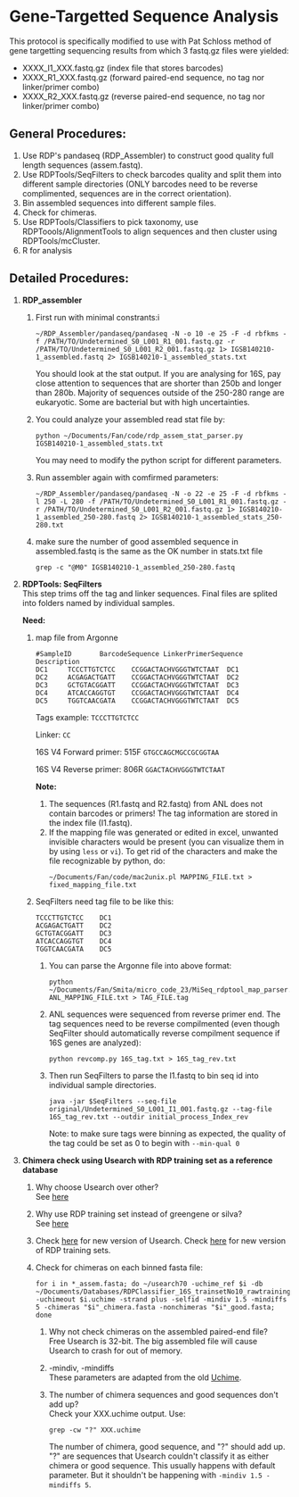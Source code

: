 Gene-Targetted Sequence Analysis
====================

This protocol is specifically modified to use with Pat Schloss method of gene targetting sequencing results from which 3 fastq.gz files were yielded:    
+ XXXX_I1_XXX.fastq.gz (index file that stores barcodes)    
+ XXXX_R1_XXX.fastq.gz (forward paired-end sequence, no tag nor linker/primer combo)    
+ XXXX_R2_XXX.fastq.gz (reverse paired-end sequence, no tag nor linker/primer combo)    

General Procedures:   
------------------
1. Use RDP's pandaseq (RDP_Assembler) to construct good quality full length sequences (assem.fastq).   
2. Use RDPTools/SeqFilters to check barcodes quality and split them into different sample directories (ONLY barcodes need to be reverse complimented, sequences are in the correct orientation).   
3. Bin assembled sequences into different sample files.   
4. Check for chimeras.  
5. Use RDPTools/Classifiers to pick taxonomy, use RDPToools/AlignmentTools to align sequences and then cluster using RDPTools/mcCluster.   
6. R for analysis

Detailed Procedures:   
-------------------
1. **RDP_assembler**  
    1. First run with minimal constrants:i   
        ```
        ~/RDP_Assembler/pandaseq/pandaseq -N -o 10 -e 25 -F -d rbfkms -f /PATH/TO/Undetermined_S0_L001_R1_001.fastq.gz -r /PATH/TO/Undetermined_S0_L001_R2_001.fastq.gz 1> IGSB140210-1_assembled.fastq 2> IGSB140210-1_assembled_stats.txt
        ```

        You should look at the stat output. If you are analysing for 16S, pay close attention to sequences that are shorter than 250b and longer than 280b. Majority of sequences outside of the 250-280 range are eukaryotic. Some are bacterial but with high uncertainties. 

    2. You could analyze your assembled read stat file by:
        ```
        python ~/Documents/Fan/code/rdp_assem_stat_parser.py IGSB140210-1_assembled_stats.txt
        ```
 
        You may need to modify the python script for different parameters.

    3. Run assembler again with comfirmed parameters:
        ```
        ~/RDP_Assembler/pandaseq/pandaseq -N -o 22 -e 25 -F -d rbfkms -l 250 -L 280 -f /PATH/TO/Undetermined_S0_L001_R1_001.fastq.gz -r /PATH/TO/Undetermined_S0_L001_R2_001.fastq.gz 1> IGSB140210-1_assembled_250-280.fastq 2> IGSB140210-1_assembled_stats_250-280.txt
        ```

    4. make sure the number of good assembled sequence in assembled.fastq is the same as the OK number in stats.txt file   
        ```
        grep -c "@M0" IGSB140210-1_assembled_250-280.fastq  
        ```

2. **RDPTools: SeqFilters**   
    This step trims off the tag and linker sequences. Final files are splited into folders named by individual samples.    
    
    **Need:**   
    1. map file from Argonne
        ```
        #SampleID       BarcodeSequence LinkerPrimerSequence    Description
        DC1     TCCCTTGTCTCC    CCGGACTACHVGGGTWTCTAAT  DC1
        DC2     ACGAGACTGATT    CCGGACTACHVGGGTWTCTAAT  DC2
        DC3     GCTGTACGGATT    CCGGACTACHVGGGTWTCTAAT  DC3
        DC4     ATCACCAGGTGT    CCGGACTACHVGGGTWTCTAAT  DC4
        DC5     TGGTCAACGATA    CCGGACTACHVGGGTWTCTAAT  DC5
        ```

        Tags example: `TCCCTTGTCTCC`   

        Linker: `CC`
 
        16S V4 Forward primer: 515F `GTGCCAGCMGCCGCGGTAA`
        
        16S V4 Reverse primer: 806R `GGACTACHVGGGTWTCTAAT`

        **Note:**  
        1. The sequences (R1.fastq and R2.fastq) from ANL does not contain barcodes or primers! The tag information are stored in the index file (I1.fastq).   
        2. If the mapping file was generated or edited in excel, unwanted invisible characters would be present (you can visualize them in by using `less` or `vi`). To get rid of the characters and make the file recognizable by python, do:
            ```
            ~/Documents/Fan/code/mac2unix.pl MAPPING_FILE.txt > fixed_mapping_file.txt
            ```

    2. SeqFilters need tag file to be like this:   
        ```
        TCCCTTGTCTCC    DC1
        ACGAGACTGATT    DC2
        GCTGTACGGATT    DC3
        ATCACCAGGTGT    DC4
        TGGTCAACGATA    DC5
        ```

        1. You can parse the Argonne file into above format:
            ```
            python ~/Documents/Fan/Smita/micro_code_23/MiSeq_rdptool_map_parser.py ANL_MAPPING_FILE.txt > TAG_FILE.tag
            ```

        2. ANL sequences were sequenced from reverse primer end. The tag sequences need to be reverse compilmented (even though SeqFilter should automatically reverse compilment sequence if 16S genes are analyzed): 
            ```
            python revcomp.py 16S_tag.txt > 16S_tag_rev.txt
            ```
        
        3. Then run SeqFilters to parse the I1.fastq to bin seq id into individual sample directories.       
            ```
            java -jar $SeqFilters --seq-file original/Undetermined_S0_L001_I1_001.fastq.gz --tag-file 16S_tag_rev.txt --outdir initial_process_Index_rev
            ```

            Note: to make sure tags were binning as expected, the quality of the tag could be set as 0 to begin with `--min-qual 0`   

3. **Chimera check using Usearch with RDP training set as a reference database**       
    1. Why choose Usearch over other?    
        See [here](https://rdp.cme.msu.edu/tutorials/workflows/16S_supervised_flow.html)

    2. Why use RDP training set instead of greengene or silva?   
        See [here](http://www.drive5.com/usearch/manual/uchime_ref.html)

    3. Check [here](http://drive5.com/usearch/) for new version of Usearch. Check [here](http://sourceforge.net/projects/rdp-classifier/files/RDP_Classifier_TrainingData/) for new version of RDP training sets.     

    4. Check for chimeras on each binned fasta file:   
        ```
        for i in *_assem.fasta; do ~/usearch70 -uchime_ref $i -db ~/Documents/Databases/RDPClassifier_16S_trainsetNo10_rawtrainingdata/trainset10_082014_rmdup.fasta -uchimeout $i.uchime -strand plus -selfid -mindiv 1.5 -mindiffs 5 -chimeras "$i"_chimera.fasta -nonchimeras "$i"_good.fasta; done
        ```
    
        1. Why not check chimeras on the assembled paired-end file?    
            Free Usearch is 32-bit. The big assembled file will cause Usearch to crash for out of memory. 

        2. -mindiv, -mindiffs    
            These parameters are adapted from the old [Uchime](http://www.drive5.com/usearch/manual/UCHIME_score.html). 

        3. The number of chimera sequences and good sequences don't add up?    
            Check your XXX.uchime output. Use:
            ```
            grep -cw "?" XXX.uchime
            ```
          
            The number of chimera, good sequence, and "?" should add up. "?" are sequences that Usearch couldn't classify it as either chimera or good sequence. This usually happens with default parameter. But it shouldn't be happening with `-mindiv 1.5 -mindiffs 5`. 


